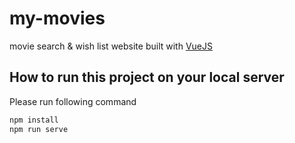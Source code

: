 # my-movies
movie search & wish list website built with [VueJS](https://vuejs.org/)


## How to run this project on your local server
Please run following command
```bash
npm install
npm run serve
```